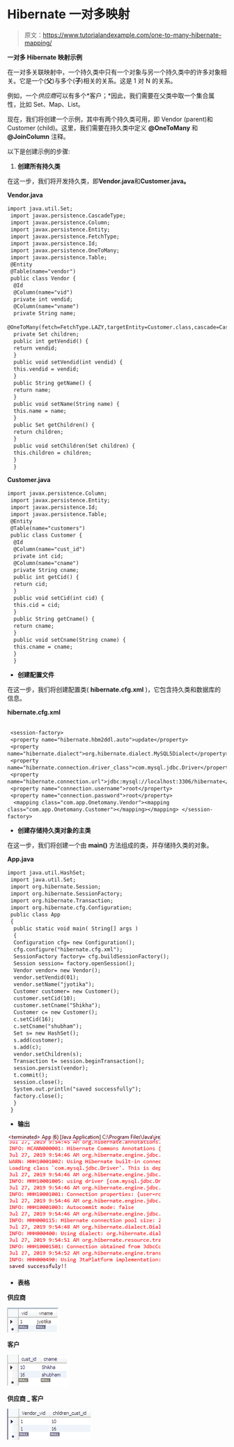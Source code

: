 # Hibernate 一对多映射

> 原文：<https://www.tutorialandexample.com/one-to-many-hibernate-mapping/>

**一对多 Hibernate 映射示例**

在一对多关联映射中，一个持久类中只有一个对象与另一个持久类中的许多对象相关。它是一个(**父**)与多个(**子**)相关的关系。这是 1 对 N 的关系。

例如，一个*供应商*可以有多个*客户；*因此，我们需要在父类中取一个集合属性，比如 Set、Map、List。

现在，我们将创建一个示例，其中有两个持久类可用，即 Vendor (parent)和 Customer (child)。这里，我们需要在持久类中定义 **@OneToMany** 和 **@JoinColumn** 注释。

以下是创建示例的步骤:

1.  **创建所有持久类**

在这一步，我们将开发持久类，即**Vendor.java**和**Customer.java。**

**Vendor.java**

```
import java.util.Set;
 import javax.persistence.CascadeType;
 import javax.persistence.Column;
 import javax.persistence.Entity;
 import javax.persistence.FetchType;
 import javax.persistence.Id;
 import javax.persistence.OneToMany;
 import javax.persistence.Table;
 @Entity
 @Table(name="vendor")
 public class Vendor {
  @Id
  @Column(name="vid")
  private int vendid;
  @Column(name="vname")
  private String name;
  @OneToMany(fetch=FetchType.LAZY,targetEntity=Customer.class,cascade=CascadeType.ALL)
  private Set children;
  public int getVendid() {
  return vendid;
  }
  public void setVendid(int vendid) {
  this.vendid = vendid;
  }
  public String getName() {
  return name;
  }
  public void setName(String name) {
  this.name = name;
  }
  public Set getChildren() {
  return children;
  }
  public void setChildren(Set children) {
  this.children = children;
  }
  } 
```

**Customer.java**

```
import javax.persistence.Column;
 import javax.persistence.Entity;
 import javax.persistence.Id;
 import javax.persistence.Table;
 @Entity
 @Table(name="customers")
 public class Customer {
  @Id
  @Column(name="cust_id")
  private int cid;
  @Column(name="cname")
  private String cname;
  public int getCid() {
  return cid;
  }
  public void setCid(int cid) {
  this.cid = cid;
  }
  public String getCname() {
  return cname;
  }
  public void setCname(String cname) {
  this.cname = cname;
  }
  } 
```

*   **创建配置文件**

在这一步，我们将创建配置类( **hibernate.cfg.xml** )，它包含持久类和数据库的信息。

**hibernate.cfg.xml**

```

 <session-factory> 
 <property name="hibernate.hbm2ddl.auto">update</property> 
 <property name="hibernate.dialect">org.hibernate.dialect.MySQL5Dialect</property>
 <property name="hibernate.connection.driver_class">com.mysql.jdbc.Driver</property>
 <property name="hibernate.connection.url">jdbc:mysql://localhost:3306/hibernate</property>
 <property name="connection.username">root</property> 
 <property name="connection.password">root</property> 
  <mapping class="com.app.Onetomany.Vendor"><mapping class="com.app.Onetomany.Customer"></mapping></mapping> </session-factory> 

```

*   **创建存储持久类对象的主类**

在这一步，我们将创建一个由 **main()** 方法组成的类，并存储持久类的对象。

**App.java**

```
import java.util.HashSet;
 import java.util.Set;
 import org.hibernate.Session;
 import org.hibernate.SessionFactory;
 import org.hibernate.Transaction;
 import org.hibernate.cfg.Configuration;
 public class App 
 {
  public static void main( String[] args )
  {
  Configuration cfg= new Configuration();
  cfg.configure("hibernate.cfg.xml");
  SessionFactory factory= cfg.buildSessionFactory();
  Session session= factory.openSession();
  Vendor vendor= new Vendor();
  vendor.setVendid(01);
  vendor.setName("jyotika");
  Customer customer= new Customer();
  customer.setCid(10);
  customer.setCname("Shikha");
  Customer c= new Customer();
  c.setCid(16);
  c.setCname("shubham");
  Set s= new HashSet();
  s.add(customer);
  s.add(c);
  vendor.setChildren(s);
  Transaction t= session.beginTransaction();
  session.persist(vendor);
  t.commit();
  session.close();
  System.out.println("saved successfully");
  factory.close();
  }
 } 
```

*   **输出**

![One-to-Many Hibernate Mapping](img/538f02be363001853a3c618dc36d1740.png)

*   **表格**

**供应商**

![Vendor One-to-Many Hibernate Mapping](img/008baa0869fecd7bcf7abe58743dfc51.png)

**客户**

![Customers One-to-Many Hibernate Mapping](img/ee0a55f87e76b291774a1bb9086ea08f.png)

**供应商 _ 客户**

![vendor_customers One-to-Many Hibernate Mapping](img/b3b8fcf5e86474254547b2a7f2c2c526.png)